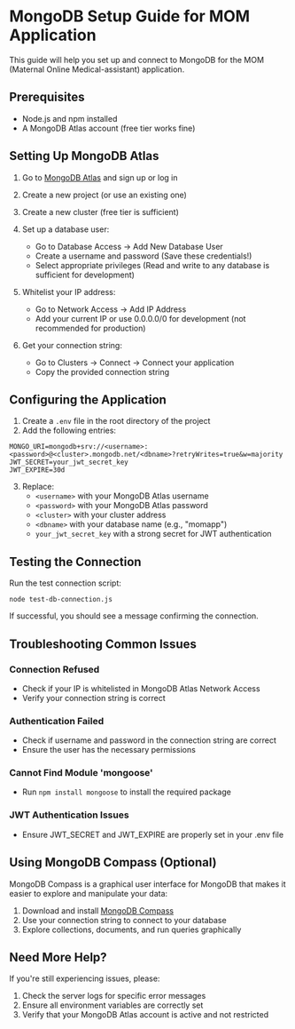 # MongoDB Setup Guide for MOM Application

This guide will help you set up and connect to MongoDB for the MOM (Maternal Online Medical-assistant) application.

## Prerequisites

- Node.js and npm installed
- A MongoDB Atlas account (free tier works fine)

## Setting Up MongoDB Atlas

1. Go to [MongoDB Atlas](https://www.mongodb.com/cloud/atlas) and sign up or log in
2. Create a new project (or use an existing one)
3. Create a new cluster (free tier is sufficient)
4. Set up a database user:
   - Go to Database Access → Add New Database User
   - Create a username and password (Save these credentials!)
   - Select appropriate privileges (Read and write to any database is sufficient for development)

5. Whitelist your IP address:
   - Go to Network Access → Add IP Address
   - Add your current IP or use 0.0.0.0/0 for development (not recommended for production)

6. Get your connection string:
   - Go to Clusters → Connect → Connect your application
   - Copy the provided connection string

## Configuring the Application

1. Create a `.env` file in the root directory of the project
2. Add the following entries:

```
MONGO_URI=mongodb+srv://<username>:<password>@<cluster>.mongodb.net/<dbname>?retryWrites=true&w=majority
JWT_SECRET=your_jwt_secret_key
JWT_EXPIRE=30d
```

3. Replace:
   - `<username>` with your MongoDB Atlas username
   - `<password>` with your MongoDB Atlas password
   - `<cluster>` with your cluster address
   - `<dbname>` with your database name (e.g., "momapp")
   - `your_jwt_secret_key` with a strong secret for JWT authentication

## Testing the Connection

Run the test connection script:

```
node test-db-connection.js
```

If successful, you should see a message confirming the connection.

## Troubleshooting Common Issues

### Connection Refused
- Check if your IP is whitelisted in MongoDB Atlas Network Access
- Verify your connection string is correct

### Authentication Failed
- Check if username and password in the connection string are correct
- Ensure the user has the necessary permissions

### Cannot Find Module 'mongoose'
- Run `npm install mongoose` to install the required package

### JWT Authentication Issues
- Ensure JWT_SECRET and JWT_EXPIRE are properly set in your .env file

## Using MongoDB Compass (Optional)

MongoDB Compass is a graphical user interface for MongoDB that makes it easier to explore and manipulate your data:

1. Download and install [MongoDB Compass](https://www.mongodb.com/products/compass)
2. Use your connection string to connect to your database
3. Explore collections, documents, and run queries graphically

## Need More Help?

If you're still experiencing issues, please:

1. Check the server logs for specific error messages
2. Ensure all environment variables are correctly set
3. Verify that your MongoDB Atlas account is active and not restricted